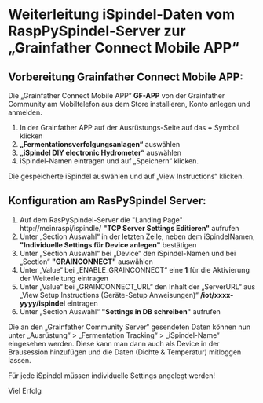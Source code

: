 # Weiterleitung iSpindel-Daten vom RaspPySpindel-Server zur „Grainfather Connect Mobile APP“ 

## Vorbereitung Grainfather Connect Mobile APP:
Die „Grainfather Connect Mobile APP“ **GF-APP** von der Grainfather Community am Mobiltelefon aus dem Store installieren, Konto anlegen und anmelden.

1. In der Grainfather APP auf der Ausrüstungs-Seite auf das **+** Symbol klicken
2. **„Fermentationsverfolgungsanlagen“** auswählen 
3. **„iSpindel DIY electronic Hydrometer“** auswählen
4. iSpindel-Namen eintragen und auf „Speichern“ klicken.

Die gespeicherte iSpindel auswählen und auf „View Instructions“ klicken.

## Konfiguration am RasPySpindel Server:
1.	Auf dem RasPySpindel-Server die "Landing Page" http://meinraspi/ispindle/  **"TCP Server Settings Editieren"** aufrufen
2.	Unter „Section Auswahl“ in der letzten Zeile, neben dem iSpindelNamen, **"Individuelle Settings für Device anlegen"** bestätigen
3.	Unter „Section Auswahl“ bei „Device“ den iSpindel-Namen und bei „Section“ **"GRAINCONNECT"** auswählen
4.	Unter „Value“ bei „ENABLE_GRAINCONNECT“ eine **1** für die Aktivierung der Weiterleitung eintragen
5.	Unter „Value“ bei „GRAINCONNECT_URL“ den Inhalt der „ServerURL“ aus „View Setup Instructions (Geräte-Setup Anweisungen)“ **/iot/xxxx-yyyy/ispindel** eintragen
6.	Unter „Section Auswahl“ **"Settings in DB schreiben"** aufrufen

Die an den „Grainfather Community Server“ gesendeten Daten können nun unter „Ausrüstung“ > „Fermentation Tracking“ > „iSpindel-Name“ eingesehen werden.
Diese kann man dann auch als Device in der Brausession hinzufügen und die Daten (Dichte & Temperatur) mitloggen lassen.


Für jede iSpindel müssen individuelle Settings angelegt werden!

Viel Erfolg
